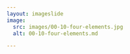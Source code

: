 ```yaml
---
layout: imageslide
image:
  src: images/00-10-four-elements.jpg
  alt: 00-10-four-elements.md

---
```

